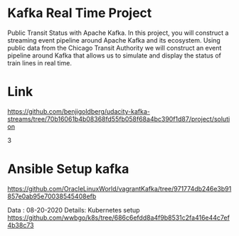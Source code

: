# Kafka Real Time Project
Public Transit Status with Apache Kafka.
In this project, you will construct a streaming event pipeline around Apache Kafka and its ecosystem. 
Using public data from the Chicago Transit Authority we will construct an event pipeline around Kafka that allows us to simulate and display the status of train lines in real time.

# Link
https://github.com/benjigoldberg/udacity-kafka-streams/tree/70b16061b4b08368fd55fb058f68a4bc390f1d87/project/solution

3
# Ansible Setup kafka
https://github.com/OracleLinuxWorld/vagrantKafka/tree/971774db246e3b91857e0ab95e70038545408efb



Data : 08-20-2020
Details:
Kubernetes setup
https://github.com/wwbgo/k8s/tree/686c6efdd8a4f9b8531c2fa416e44c7ef4b38c73
